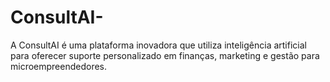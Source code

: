 # ConsultAI-
A ConsultAI é uma plataforma inovadora que utiliza inteligência artificial para oferecer suporte personalizado em finanças, marketing e gestão para microempreendedores.
